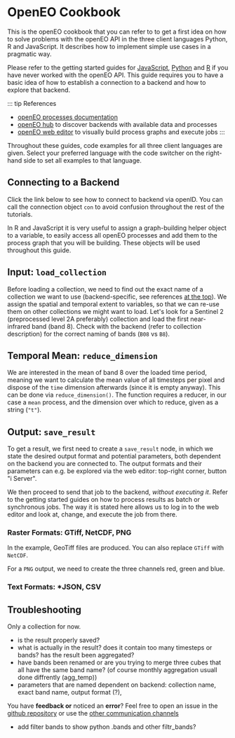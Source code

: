 # OpenEO Cookbook

This is the openEO cookbook that you can refer to to get a first idea on how to solve problems with the openEO API in the three client languages Python, R and JavaScript. It describes how to implement simple use cases in a pragmatic way.

Please refer to the getting started guides for [JavaScript](https://openeo.org/documentation/1.0/javascript), [Python](https://openeo.org/documentation/1.0/python/) and [R](https://openeo.org/documentation/1.0/r/) if you have never worked with the openEO API. This guide requires you to have a basic idea of how to establish a connection to a backend and how to explore that backend.

::: tip References
* [openEO processes documentation](https://openeo.org/documentation/1.0/processes.html)
* [openEO hub](https://openeo.org/documentation/1.0/processes.html) to discover backends with available data and processes
* [openEO web editor](https://editor.openeo.org) to visually build process graphs and execute jobs
:::

Throughout these guides, code examples for all three client languages are given. Select your preferred language with the code switcher on the right-hand side to set all examples to that language.

## Connecting to a Backend

Click the link below to see how to connect to backend via openID. You can call the connection object `con` to avoid confusion throughout the rest of the tutorials.

<CodeSwitcher>
<template v-slot:py>

[Getting started: openID authentication](https://openeo.org/documentation/1.0/python/#openid-connect-authentication)

</template>

<template v-slot:r>

[Getting started: openID authentication](https://openeo.org/documentation/1.0/r/#openid-connect-authentication)

</template>

<template v-slot:js>

[Getting started: openID authentication](https://openeo.org/documentation/1.0/javascript/#openid-connect-authentication)

</template>

</CodeSwitcher>

In R and JavaScript it is very useful to assign a graph-building helper object to a variable, to easily access all openEO processes and add them to the process graph that you will be building. These objects will be used throughout this guide.

<CodeSwitcher>
<template v-slot:py>

No graph-building object is required. In python, all processes are just appended to each other.

</template>
<template v-slot:r>

```r
# get a process graph builder, see ?processes
p <- processes()
```

**Note:** In all R code, `p` is used to select openEO processes.

</template>
<template v-slot:js>

```js
// get process builder help
var builder = await con.buildProcess();
```

**Note:** In all JavaScript code, `builder` is used to select openEO processes.

</template>
</CodeSwitcher>

## Input: `load_collection`

Before loading a collection, we need to find out the exact name of a collection we want to use (backend-specific, see references [at the top](#openeo-cookbook)). We assign the spatial and temporal extent to variables, so that we can re-use them on other collections we might want to load. Let's look for a Sentinel 2 (preprocessed level 2A preferably) collection and load the first near-infrared band (band 8). Check with the backend (refer to collection description) for the correct naming of bands (`B08` vs `B8`).

<CodeSwitcher>
<template v-slot:py>

```python
# make dictionary, containing bounding box
brussel = {"west":4.2369, "south":50.7816, "east":4.5277, "north":50.9305}
# make list, containing the temporal interval
t = ["2020-06-01", "2020-09-01"]

# load first datacube
cube_s2_b8 = con.load_collection(
    "SENTINEL2_L2A_SENTINELHUB",
    spatial_extent = brussel,
    temporal_extent = t,
    bands = ["B08"]
)
```

</template>
<template v-slot:r>

```r
# create variables for loading collection
brussel <- list(west=4.2369, south=50.7816, east=4.5277, north=50.9305)
t <- c("2020-06-01", "2020-09-01")

# load first datacube
cube_s2_b8 <- p$load_collection(
  id = "SENTINEL2_L2A_SENTINELHUB",
  spatial_extent = iceland,
  temporal_extent = t,
  bands=c("B08")
)
```

</template>
<template v-slot:js>

```js
// make spatial and temporal extent
let brussel = {"west":4.2369, "south":50.7816, "east":4.5277, "north":50.9305};
let t = ["2020-06-01", "2020-09-01"];   

// load first cube
var cube_s2_b8 = builder.load_collection(
    "SENTINEL2_L2A_SENTINELHUB",
    brussel,
    t,
    ["B08"]
);
```

</template>
</CodeSwitcher>

## Temporal Mean: `reduce_dimension`

We are interested in the mean of band 8 over the loaded time period, meaning we want to calculate the mean value of all timesteps per pixel and dispose of the `time` dimension afterwards (since it is empty anyway). This can be done via `reduce_dimension()`. The function requires a reducer, in our case a `mean` process, and the dimension over which to reduce, given as a string (`"t"`).

<CodeSwitcher>
<template v-slot:py>

```python
# reduce all timesteps
# mean_time() is a shortcut function
cube_s2_b8_red = cube_s2_b8.mean_time()

# alternatively, 'reduce_dimension' can be used
cube_s2_b8_red = cube_s2_b8.reduce_dimension(dimension="t", reducer="mean")
```

**Note:** In python, the predefined openEO function can be given as a string.

</template>
<template v-slot:r>

```r
# reduce dimension, use p$mean to give reducer
cube_s2_b8_red <- p$reduce_dimension(data = cube_s2_b8, reducer = p$mean, dimension = "t")
```

**Note:** `p$mean` means that we are using the predefined `mean` function provided by openEO.

</template>
<template v-slot:js>

```js
// reduce dimension, use builder$mean to give reducer
var cube_s2_b8_red = builder.reduce_dimension(data = cube_s2_b8, reducer = builder.mean, dimension = "t");
```

**Note:** `builder.mean` means that we are using the predefined `mean` function provided by openEO.

</template>
</CodeSwitcher>

## Output: `save_result`

To get a result, we first need to create a `save_result` node, in which we state the desired output format and potential parameters, both dependent on the backend you are connected to. The output formats and their parameters can e.g. be explored via the web editor: top-right corner, button "i Server".

We then proceed to send that job to the backend, _without executing it_. Refer to the getting started guides on how to process results as batch or synchronous jobs. The way it is stated here allows us to log in to the web editor and look at, change, and execute the job from there.

### Raster Formats: GTiff, NetCDF, PNG

In the example, GeoTiff files are produced. You can also replace `GTiff` with `NetCDF`.

<CodeSwitcher>
<template v-slot:py>

```python
# save using save_result, give format as string
res = cube_s2_b8_red.save_result(format = "GTiff")
# send job to backend, do not execute
job = res.send_job(title = "mean_cube_py")
```

</template>
<template v-slot:r>

```r
# use list_file_formats() to be able to choose from a list
formats <- list_file_formats()

# save using save_result, give format via list
res <- p$save_result(data = cube_s2_b8_red, format = formats$output$GTiff)

# send job to backend
job <- create_job(graph = res, title = "mean_cube_r")
```

</template>
<template v-slot:js>

```js
// save using save_result, give fomat as string
result = builder.save_result(data = cube_s2_b8_red, format = "GTiff");

// send job to backend, but don't execute yet
var job = await con.createJob(result, "mean_cube_js");
```

</template>
</CodeSwitcher>

For a `PNG` output, we need to create the three channels red, green and blue.

### Text Formats: *JSON, CSV



## Troubleshooting

Only a collection for now.

- is the result properly saved?
- what is actually in the result? does it contain too many timesteps or bands? has the result been aggregated?
- have bands been renamed or are you trying to merge three cubes that all have the same band name? (of course monthly aggregation usuall done diffrently (agg_temp))
- parameters that are named dependent on backend: collection name, exact band name, output format (?), 

You have **feedback or** noticed an **error**? Feel free to open an issue in the [github repository](https://github.com/Open-EO/openeo.org) or use the [other communication channels](https://openeo.org/contact.html)

* add filter bands to show python .bands and other filtr_bands?